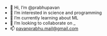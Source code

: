 - 👋 Hi, I’m @prabhupavan
- 👀 I’m interested in science and programming 
- 🌱 I’m currently learning about ML
- 💞️ I’m looking to collaborate on _
- 📫 pavanprabhu.mail@gmail.com

<!---
prabhupavan/prabhupavan is a ✨ special ✨ repository because its `README.md` (this file) appears on your GitHub profile.
You can click the Preview link to take a look at your changes.
--->
